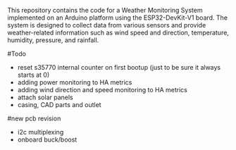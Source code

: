 This repository contains the code for a Weather Monitoring System implemented on an Arduino platform using the ESP32-DevKit-V1 board. The system is designed to collect data from various sensors and provide weather-related information such as wind speed and direction, temperature, humidity, pressure, and rainfall.

#Todo
- reset s35770 internal counter on first bootup (just to be sure it always starts at 0)
- adding power monitoring to HA metrics
- adding wind direction and speed monitoring to HA metrics
- attach solar panels
- casing, CAD parts and outlet

#new pcb revision
- i2c multiplexing
- onboard buck/boost
